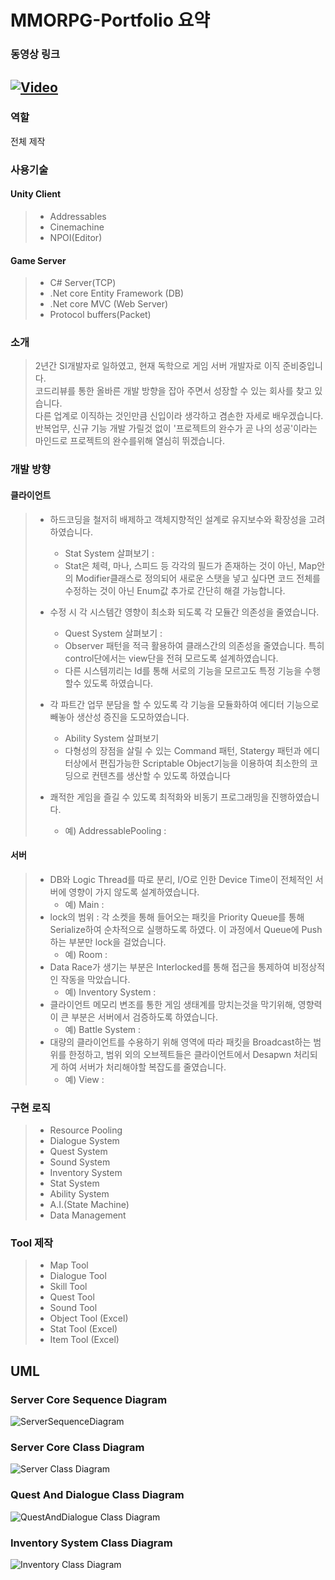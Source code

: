# MMORPG-Portfolio 요약

### 동영상 링크
[![Video](https://img.youtube.com/vi/D5QFlw5yei8/0.jpg)](https://youtu.be/D5QFlw5yei8)
------------------
### 역할
전체 제작

### 사용기술
#### Unity Client
> + Addressables
> + Cinemachine
> + NPOI(Editor)

#### Game Server
> + C# Server(TCP)
> + .Net core Entity Framework (DB)
> + .Net core MVC (Web Server)
> + Protocol buffers(Packet)

### 소개
> 2년간 SI개발자로 일하였고, 현재 독학으로 게임 서버 개발자로 이직 준비중입니다.  
> 코드리뷰를 통한 올바른 개발 방향을 잡아 주면서 성장할 수 있는 회사를 찾고 있습니다.  
> 다른 업계로 이직하는 것인만큼 신입이라 생각하고 겸손한 자세로 배우겠습니다.  
> 반복업무, 신규 기능 개발 가릴것 없이 '프로젝트의 완수가 곧 나의 성공'이라는 마인드로 프로젝트의 완수를위해 열심히 뛰겠습니다.

### 개발 방향
#### 클라이언트
> - 하드코딩을 철저히 배제하고 객체지향적인 설계로 유지보수와 확장성을 고려하였습니다.
>   - Stat System 살펴보기 : 
>   - Stat은 체력, 마나, 스피드 등 각각의 필드가 존재하는 것이 아닌, Map안의 Modifier클래스로 정의되어 새로운 스탯을 넣고 싶다면 코드 전체를 수정하는 것이 아닌 Enum값 추가로 간단히 해결 가능합니다.
> - 수정 시 각 시스템간 영향이 최소화 되도록 각 모듈간 의존성을 줄였습니다.
>   - Quest System 살펴보기 :
>   - Observer 패턴을 적극 활용하여 클래스간의 의존성을 줄였습니다. 특히 control단에서는 view단을 전혀 모르도록 설계하였습니다.
>   - 다른 시스템끼리는 Id를 통해 서로의 기능을 모르고도 특정 기능을 수행할수 있도록 하였습니다.
> - 각 파트간 업무 분담을 할 수 있도록 각 기능을 모듈화하여 에디터 기능으로 빼놓아 생산성 증진을 도모하였습니다.
>   - Ability System 살펴보기
>   - 다형성의 장점을 살릴 수 있는 Command 패턴, Statergy 패턴과 에디터상에서 편집가능한 Scriptable Object기능을 이용하여 최소한의 코딩으로 컨텐츠를 생산할 수 있도록 하였습니다
>   
> - 쾌적한 게임을 즐길 수 있도록 최적화와 비동기 프로그래밍을 진행하였습니다.
>   - 예) AddressablePooling : 

#### 서버
> - DB와 Logic Thread를 따로 분리, I/O로 인한 Device Time이 전체적인 서버에 영향이 가지 않도록 설계하였습니다.
>   - 예) Main : 
> - lock의 범위 : 각 소켓을 통해 들어오는 패킷을 Priority Queue를 통해 Serialize하여 순차적으로 실행하도록 하였다. 이 과정에서 Queue에 Push하는 부분만 lock을 걸었습니다.
>   - 예) Room :
> - Data Race가 생기는 부분은 Interlocked를 통해 접근을 통제하여 비정상적인 작동을 막았습니다.
>   - 예) Inventory System :
> - 클라이언트 메모리 변조를 통한 게임 생태계를 망치는것을 막기위해, 영향력이 큰 부분은 서버에서 검증하도록 하였습니다.
>   - 예) Battle System :
> - 대량의 클라이언트를 수용하기 위해 영역에 따라 패킷을 Broadcast하는 범위를 한정하고, 범위 외의 오브젝트들은 클라이언트에서 Desapwn 처리되게 하여 서버가 처리해야할 복잡도를 줄였습니다.
>   - 예) View :

### 구현 로직
> + Resource Pooling
> + Dialogue System
> + Quest System
> + Sound System
> + Inventory System
> + Stat System
> + Ability System
> + A.I.(State Machine)
> + Data Management

### Tool 제작
> + Map Tool
> + Dialogue Tool
> + Skill Tool
> + Quest Tool
> + Sound Tool
> + Object Tool (Excel)
> + Stat Tool (Excel)
> + Item Tool (Excel)

## UML
### Server Core Sequence Diagram
![ServerSequenceDiagram](https://user-images.githubusercontent.com/95978503/168649220-39a18236-662c-46fe-9e9e-973d82ebbe9a.jpg)
### Server Core Class Diagram
![Server Class Diagram](https://user-images.githubusercontent.com/95978503/168650628-7d8d1d75-687b-4b56-82aa-a935ec7dfe0e.jpg)
### Quest And Dialogue Class Diagram
![QuestAndDialogue Class Diagram](https://user-images.githubusercontent.com/95978503/168651421-27d62714-262c-4d95-86d0-c5693a6cdd05.jpg)
### Inventory System Class Diagram
![Inventory Class Diagram](https://user-images.githubusercontent.com/95978503/168651645-86eb172f-59bd-466a-b4ff-f71f05560f20.jpg)
